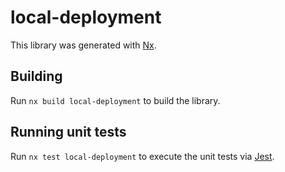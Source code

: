 # local-deployment

This library was generated with [Nx](https://nx.dev).

## Building

Run `nx build local-deployment` to build the library.

## Running unit tests

Run `nx test local-deployment` to execute the unit tests via [Jest](https://jestjs.io).
